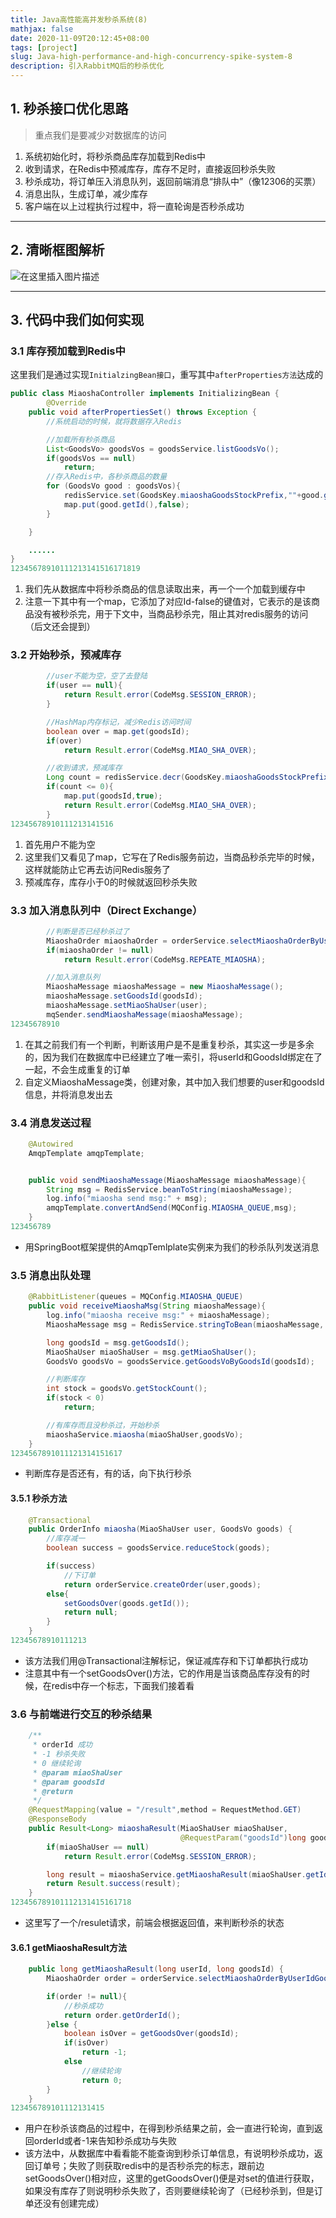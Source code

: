 ```yaml
---
title: Java高性能高并发秒杀系统(8)
mathjax: false
date: 2020-11-09T20:12:45+08:00
tags: [project]
slug: Java-high-performance-and-high-concurrency-spike-system-8
description: 引入RabbitMQ后的秒杀优化
---
```


## 1. 秒杀接口优化思路

> 重点我们是要减少对数据库的访问

1. 系统初始化时，将秒杀商品库存加载到Redis中
2. 收到请求，在Redis中预减库存，库存不足时，直接返回秒杀失败
3. 秒杀成功，将订单压入消息队列，返回前端消息“排队中”（像12306的买票）
4. 消息出队，生成订单，减少库存
5. 客户端在以上过程执行过程中，将一直轮询是否秒杀成功

------

## 2. 清晰框图解析

![在这里插入图片描述](https://cdn.kayleh.top/gh/kayleh/cdn2/Java高性能高并发秒杀系统/20200717154409401.png)

------

## 3. 代码中我们如何实现

### 3.1 库存预加载到Redis中

这里我们是通过实现`InitialzingBean接口`，重写其中`afterProperties方法`达成的

```java
public class MiaoshaController implements InitializingBean {
	    @Override
    public void afterPropertiesSet() throws Exception {
        //系统启动的时候，就将数据存入Redis

        //加载所有秒杀商品
        List<GoodsVo> goodsVos = goodsService.listGoodsVo();
        if(goodsVos == null)
            return;
        //存入Redis中，各秒杀商品的数量
        for (GoodsVo good : goodsVos){
            redisService.set(GoodsKey.miaoshaGoodsStockPrefix,""+good.getId(),good.getStockCount());
            map.put(good.getId(),false);
        }

    }

	......
}
12345678910111213141516171819
```

1. 我们先从数据库中将秒杀商品的信息读取出来，再一个一个加载到缓存中
2. 注意一下其中有一个map，它添加了对应Id-false的键值对，它表示的是该商品没有被秒杀完，用于下文中，当商品秒杀完，阻止其对redis服务的访问（后文还会提到）

### 3.2 开始秒杀，预减库存

```java
        //user不能为空，空了去登陆
        if(user == null){
            return Result.error(CodeMsg.SESSION_ERROR);
        }

        //HashMap内存标记，减少Redis访问时间
        boolean over = map.get(goodsId);
        if(over)
            return Result.error(CodeMsg.MIAO_SHA_OVER);

        //收到请求，预减库存
        Long count = redisService.decr(GoodsKey.miaoshaGoodsStockPrefix, "" + goodsId);
        if(count <= 0){
            map.put(goodsId,true);
            return Result.error(CodeMsg.MIAO_SHA_OVER);
        }
12345678910111213141516
```

1. 首先用户不能为空
2. 这里我们又看见了map，它写在了Redis服务前边，当商品秒杀完毕的时候，这样就能防止它再去访问Redis服务了
3. 预减库存，库存小于0的时候就返回秒杀失败

### 3.3 加入消息队列中（Direct Exchange）

```java
        //判断是否已经秒杀过了
        MiaoshaOrder miaoshaOrder = orderService.selectMiaoshaOrderByUserIdGoodsId(user.getId(), goodsId);
        if(miaoshaOrder != null)
            return Result.error(CodeMsg.REPEATE_MIAOSHA);

        //加入消息队列
        MiaoshaMessage miaoshaMessage = new MiaoshaMessage();
        miaoshaMessage.setGoodsId(goodsId);
        miaoshaMessage.setMiaoShaUser(user);
        mqSender.sendMiaoshaMessage(miaoshaMessage);
12345678910
```

1. 在其之前我们有一个判断，判断该用户是不是重复秒杀，其实这一步是多余的，因为我们在数据库中已经建立了唯一索引，将userId和GoodsId绑定在了一起，不会生成重复的订单
2. 自定义MiaoshaMessage类，创建对象，其中加入我们想要的user和goodsId信息，并将消息发出去

### 3.4 消息发送过程

```java
    @Autowired
    AmqpTemplate amqpTemplate;


    public void sendMiaoshaMessage(MiaoshaMessage miaoshaMessage){
        String msg = RedisService.beanToString(miaoshaMessage);
        log.info("miaosha send msg:" + msg);
        amqpTemplate.convertAndSend(MQConfig.MIAOSHA_QUEUE,msg);
    }
123456789
```

- 用SpringBoot框架提供的AmqpTemlplate实例来为我们的秒杀队列发送消息

### 3.5 消息出队处理

```java
    @RabbitListener(queues = MQConfig.MIAOSHA_QUEUE)
    public void receiveMiaoshaMsg(String miaoshaMessage){
        log.info("miaosha receive msg:" + miaoshaMessage);
        MiaoshaMessage msg = RedisService.stringToBean(miaoshaMessage, MiaoshaMessage.class);

        long goodsId = msg.getGoodsId();
        MiaoShaUser miaoShaUser = msg.getMiaoShaUser();
        GoodsVo goodsVo = goodsService.getGoodsVoByGoodsId(goodsId);

        //判断库存
        int stock = goodsVo.getStockCount();
        if(stock < 0)
            return;

        //有库存而且没秒杀过，开始秒杀
        miaoshaService.miaosha(miaoShaUser,goodsVo);
    }
1234567891011121314151617
```

- 判断库存是否还有，有的话，向下执行秒杀

#### 3.5.1 秒杀方法

```java
    @Transactional
    public OrderInfo miaosha(MiaoShaUser user, GoodsVo goods) {
        //库存减一
        boolean success = goodsService.reduceStock(goods);

        if(success)
            //下订单
            return orderService.createOrder(user,goods);
        else{
            setGoodsOver(goods.getId());
            return null;
        }
    }
12345678910111213
```

- 该方法我们用@Transactional注解标记，保证减库存和下订单都执行成功
- 注意其中有一个setGoodsOver()方法，它的作用是当该商品库存没有的时候，在redis中存一个标志，下面我们接着看

### 3.6 与前端进行交互的秒杀结果

```java
    /**
     * orderId 成功
     * -1 秒杀失败
     * 0 继续轮询
     * @param miaoShaUser
     * @param goodsId
     * @return
     */
    @RequestMapping(value = "/result",method = RequestMethod.GET)
    @ResponseBody
    public Result<Long> miaoshaResult(MiaoShaUser miaoShaUser,
                                      @RequestParam("goodsId")long goodsId){
        if(miaoShaUser == null)
            return Result.error(CodeMsg.SESSION_ERROR);

        long result = miaoshaService.getMiaoshaResult(miaoShaUser.getId(),goodsId);
        return Result.success(result);
    }
123456789101112131415161718
```

- 这里写了一个/resulet请求，前端会根据返回值，来判断秒杀的状态

#### 3.6.1 getMiaoshaResult方法

```java
    public long getMiaoshaResult(long userId, long goodsId) {
        MiaoshaOrder order = orderService.selectMiaoshaOrderByUserIdGoodsId(userId, goodsId);

        if(order != null){
            //秒杀成功
            return order.getOrderId();
        }else {
            boolean isOver = getGoodsOver(goodsId);
            if(isOver)
                return -1;
            else
                //继续轮询
                return 0;
        }
    }
123456789101112131415
```

- 用户在秒杀该商品的过程中，在得到秒杀结果之前，会一直进行轮询，直到返回orderId或者-1来告知秒杀成功与失败
- 该方法中，从数据库中看看能不能查询到秒杀订单信息，有说明秒杀成功，返回订单号；失败了则获取redis中的是否秒杀完的标志，跟前边setGoodsOver()相对应，这里的getGoodsOver()便是对set的值进行获取，如果没有库存了则说明秒杀失败了，否则要继续轮询了（已经秒杀到，但是订单还没有创建完成）
